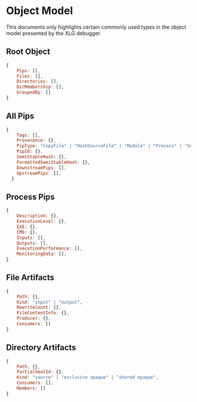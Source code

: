 # Object Model

This documents only highlights certain commonly used types in the object model presented by the XLG debugger.  

## Root Object 

```javascript
{
    Pips: [],
    Files: [],
    Directories: [],
    DirMembership: [],
    GroupedBy: []
}
```

## All Pips

```javascript
{
    Tags: [],
    Provenance: {},
    PipType: "CopyFile" | "HashSourceFile" | "Module" | "Process" | "SealDirectory" | "SpecFile" | "Value" | "WriteFile",
    PipId: {},
    SemiStableHash: {},
    FormattedSemiStableHash: {},
    DownstreamPips: [],
    UpstreamPips: [],
  }
```

## Process Pips

```javascript
{
    Description: {},
    ExecutionLevel: {},
    EXE: {},
    CMD: {},
    Inputs: [],
    Outputs: [],
    ExecutionPerformance: [],
    MonitoringData: [],
}
```

## File Artifacts

```javascript
{
    Path: {},
    Kind: "input" | "output",
    RewriteCount: {},
    FileContentInfo: {},
    Producer: {},
    Consumers: []
}
```

## Directory Artifacts

```javascript
{
    Path: {},
    PartialSealId: {},
    Kind: "source" | "exclusive opaque" | "shared opaque",
    Consumers: [],
    Members: []
}
```
